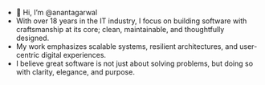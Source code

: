 - 👋 Hi, I’m @anantagarwal
- With over 18 years in the IT industry, I focus on building software with craftsmanship at its core; clean, maintainable, and thoughtfully designed.
- My work emphasizes scalable systems, resilient architectures, and user-centric digital experiences.
- I believe great software is not just about solving problems, but doing so with clarity, elegance, and purpose.

<!---
anantagarwal/anantagarwal is a ✨ special ✨ repository because its `README.md` (this file) appears on your GitHub profile.
You can click the Preview link to take a look at your changes.
--->
